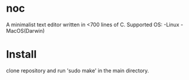 # noc
A minimalist text editor written in &lt;700 lines of C.
Supported OS:
-Linux
-MacOS(Darwin)

# Install
clone repository and run 'sudo make' in the main directory.
